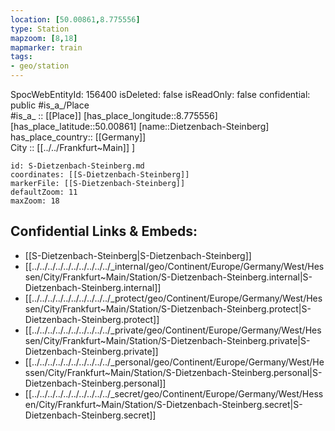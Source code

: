 ```yaml
---
location: [50.00861,8.775556] 
type: Station 
mapzoom: [8,18] 
mapmarker: train 
tags:
- geo/station
---
```

SpocWebEntityId: 156400
isDeleted: false
isReadOnly: false
confidential: public
#is_a_/Place  
#is_a_ :: [[Place]] 
[has_place_longitude::8.775556] 
[has_place_latitude::50.00861] 
[name::Dietzenbach-Steinberg] 
has_place_country:: [[Germany]]  
City :: [[../../Frankfurt~Main]] ] 


```leaflet
id: S-Dietzenbach-Steinberg.md
coordinates: [[S-Dietzenbach-Steinberg]] 
markerFile: [[S-Dietzenbach-Steinberg]] 
defaultZoom: 11 
maxZoom: 18
```


## Confidential Links & Embeds: 
- [[S-Dietzenbach-Steinberg|S-Dietzenbach-Steinberg]] 
- [[../../../../../../../../../../_internal/geo/Continent/Europe/Germany/West/Hessen/City/Frankfurt~Main/Station/S-Dietzenbach-Steinberg.internal|S-Dietzenbach-Steinberg.internal]] 
- [[../../../../../../../../../../_protect/geo/Continent/Europe/Germany/West/Hessen/City/Frankfurt~Main/Station/S-Dietzenbach-Steinberg.protect|S-Dietzenbach-Steinberg.protect]] 
- [[../../../../../../../../../../_private/geo/Continent/Europe/Germany/West/Hessen/City/Frankfurt~Main/Station/S-Dietzenbach-Steinberg.private|S-Dietzenbach-Steinberg.private]] 
- [[../../../../../../../../../../_personal/geo/Continent/Europe/Germany/West/Hessen/City/Frankfurt~Main/Station/S-Dietzenbach-Steinberg.personal|S-Dietzenbach-Steinberg.personal]] 
- [[../../../../../../../../../../_secret/geo/Continent/Europe/Germany/West/Hessen/City/Frankfurt~Main/Station/S-Dietzenbach-Steinberg.secret|S-Dietzenbach-Steinberg.secret]] 
